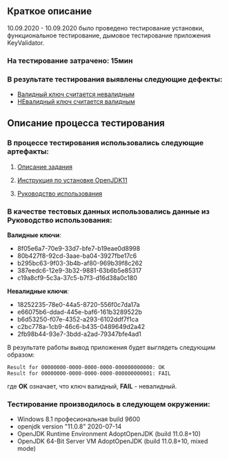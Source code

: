 ## Краткое описание

10.09.2020 - 10.09.2020 было проведено тестирование установки, функциональное тестирование, дымовое тестирование приложения KeyValidator.

### На тестирование затрачено: 15мин

### В результате тестирования выявлены следующие дефекты:

* [Валидный ключ считается невалидным](https://github.com/Alen-Elzner/KeyValidator/issues/1)
* [НЕвалидный ключ считается валидным](https://github.com/Alen-Elzner/KeyValidator/issues/3)

## Описание процесса тестирования

### В процессе тестирования использовались следующие артефакты:

1. [Описание задания](https://github.com/netology-code/javaqa-homeworks/tree/master/intro)

1. [Инструкция по установке OpenJDK11](https://github.com/netology-code/javaqa-homeworks/blob/master/intro/openjdk11-manual.md)

1. [Руководство использования](https://github.com/netology-code/javaqa-homeworks/blob/master/intro/user-manual.md)


### В качестве тестовых данных использовались данные из Руководство использования:

**Валидные ключи**:

* 8f05e6a7-70e9-33d7-bfe7-b19eae0d8998
* 80b427f8-92cd-3aae-ba04-3927fbe17c6
* b295bc63-9f03-3b4b-af80-969b39f8c262
* 387eedc6-12e9-3b32-9881-63b6b5e85317
* c19a8cf9-5c3a-37c5-b7f3-d16d38a0c180

**Невалидные ключи**:

* 18252235-78e0-44a5-8720-556f0c7da17a
* e66075b6-ddad-445e-baf6-161b3289522b
* b6d53250-f07e-4352-a293-6102ddf7f1ca
* c2bc778a-1cb9-46c6-b435-0489649d2a42
* 2fb98b44-93e7-3bdd-a2ad-79347bfe4ad1

В результате работы вывод приложения будет выглядеть следующим образом:
```
Result for 00000000-0000-0000-0000-000000000000: OK
Result for 00000000-0000-0000-0000-000000000001: FAIL
```
где **OK** означает, что ключ валидный, **FAIL** - невалидный.

### Тестирование производилось в следующем окружении:

* Windows 8.1 професиональная build 9600
* openjdk version "11.0.8" 2020-07-14
* OpenJDK Runtime Environment AdoptOpenJDK (build 11.0.8+10)
* OpenJDK 64-Bit Server VM AdoptOpenJDK (build 11.0.8+10, mixed mode)

